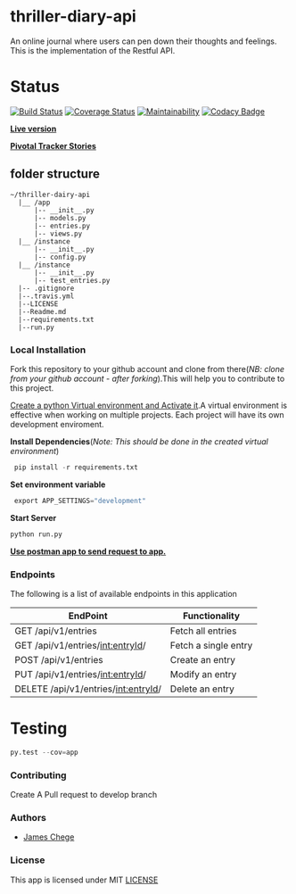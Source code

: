 # thriller-diary-api

An online journal where users can pen down their thoughts and feelings. This is the implementation of the Restful API.

# Status
[![Build Status](https://travis-ci.org/james-chege/thriller-diary-api.svg?branch=ch-tests)](https://travis-ci.org/james-chege/thriller-diary-api) 
[![Coverage Status](https://coveralls.io/repos/github/james-chege/thriller-diary-api/badge.svg?branch=ft-delete)](https://coveralls.io/github/james-chege/thriller-diary-api?branch=ft-delete)
[![Maintainability](https://api.codeclimate.com/v1/badges/dcd92dcc85e867b53119/maintainability)](https://codeclimate.com/github/james-chege/thriller-diary-api/maintainability)
[![Codacy Badge](https://api.codacy.com/project/badge/Grade/bc05f653d4b3470b84a41ca252d68cbd)](https://www.codacy.com/app/james-chege/thriller-diary?utm_source=github.com&amp;utm_medium=referral&amp;utm_content=james-chege/thriller-diary&amp;utm_campaign=Badge_Grade)

__[Live version](https://thriller-diary-api.herokuapp.com/api/v1)__

__[Pivotal Tracker Stories](https://pivotaltracker.com/n/projects/2183778)__

## folder structure
```
~/thriller-dairy-api
  |__ /app   
      |-- __init__.py
      |-- models.py
      |-- entries.py
      |-- views.py
  |__ /instance
      |-- __init__.py
      |-- config.py
  |__ /instance
      |-- __init__.py
      |-- test_entries.py
  |-- .gitignore
  |--.travis.yml
  |--LICENSE
  |--Readme.md
  |--requirements.txt
  |--run.py
```

### Local Installation

Fork this repository to your github account and clone from there(_NB: clone from your github account - after forking_).This will help you to contribute to this project.

[Create a python Virtual environment and Activate it](https://virtualenv.pypa.io/en/stable/).A virtual environment is effective when working on multiple projects. Each project will have its own development enviroment.

__Install Dependencies__(_Note: This should be done in the created virtual environment_)
```py
 pip install -r requirements.txt
```
__Set environment variable__
```py
 export APP_SETTINGS="development"
```

__Start Server__
```py
python run.py
```

[__Use postman app to send request to app.__](https://www.getpostman.com/)
### Endpoints

The following is a list of available endpoints in this application

|EndPoint               | Functionality|
| ------------------------------------ | ------------------------ |
|GET /api/v1/entries                |Fetch all entries|
|GET /api/v1/entries/<int:entryId>/     |Fetch a single entry|
|POST /api/v1/entries               |Create an entry|
|PUT /api/v1/entries/<int:entryId>/ |Modify an entry|
|DELETE /api/v1/entries/<int:entryId>/ |Delete an entry|

# Testing
```py
py.test --cov=app
```

### Contributing
Create A Pull request to develop branch

### Authors
* [James Chege](https://www.github.com/james-chege)

### License

This app is licensed under MIT [LICENSE](LICENSE)
